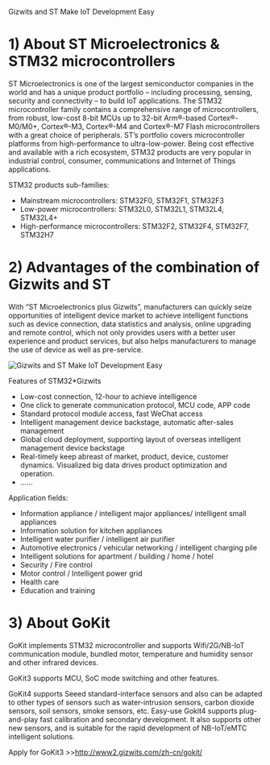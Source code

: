 Gizwits and ST Make IoT Development Easy
# 1) About ST Microelectronics & STM32 microcontrollers
ST Microelectronics is one of the largest semiconductor companies in the world and has a unique product portfolio – including processing, sensing, security and connectivity – to build IoT applications. The STM32 microcontroller family contains a comprehensive range of microcontrollers, from robust, low-cost 8-bit MCUs up to 32-bit Arm®-based Cortex®-M0/M0+, Cortex®-M3, Cortex®-M4 and Cortex®-M7 Flash microcontrollers with a great choice of peripherals. ST’s portfolio covers microcontroller platforms from high-performance to ultra-low-power. Being cost effective and available with a rich ecosystem, STM32 products are very popular in industrial control, consumer, communications and Internet of Things applications.

STM32 products sub-families:

 - Mainstream microcontrollers: STM32F0, STM32F1, STM32F3
 - Low-power microcontrollers: STM32L0, STM32L1, STM32L4, STM32L4+
 - High-performance microcontrollers: STM32F2, STM32F4, STM32F7, STM32H7



# 2) Advantages of the combination of Gizwits and ST
With “ST Microelectronics plus Gizwits”, manufacturers can quickly seize opportunities of intelligent device market to achieve intelligent functions such as device connection, data statistics and analysis, online upgrading and remote control, which not only provides users with a better user experience and product services, but also helps manufacturers to manage the use of device as well as pre-service.


![Gizwits and ST Make IoT Development Easy](/assets/en-us/UserManual/ST_IoT/12345.png)

Features of STM32*Gizwits
 - Low-cost connection, 12-hour to achieve intelligence 
 - One click to generate communication protocol, MCU code, APP code
 - Standard protocol module access, fast WeChat access
 - Intelligent management device backstage, automatic after-sales management
 - Global cloud deployment, supporting layout of overseas intelligent management device backstage
 - Real-timely keep abreast of market, product, device, customer dynamics. Visualized big data drives product optimization and operation.
 - ......


Application fields:
 - Information appliance / intelligent major appliances/ intelligent small appliances
 - Information solution for kitchen appliances
 - Intelligent water purifier / intelligent air purifier
 - Automotive electronics / vehicular networking / intelligent charging pile
 - Intelligent solutions for apartment / building / home / hotel
 - Security / Fire control
 - Motor control / Intelligent power grid
 - Health care
 - Education and training




# 3) About GoKit 
GoKit implements STM32 microcontroller and supports Wifi/2G/NB-IoT communication module, bundled motor, temperature and humidity sensor and other infrared devices.

GoKit3 supports MCU, SoC mode switching and other features.


GoKit4 supports Seeed standard-interface sensors and also can be adapted to other types of sensors such as water-intrusion sensors, carbon dioxide sensors, soil sensors, smoke sensors, etc.
Easy-use Gokit4 supports plug-and-play fast calibration and secondary development. It also supports other new sensors, and is suitable for the rapid development of NB-IoT/eMTC intelligent solutions.


Apply for GoKit3 >>http://www2.gizwits.com/zh-cn/gokit/




